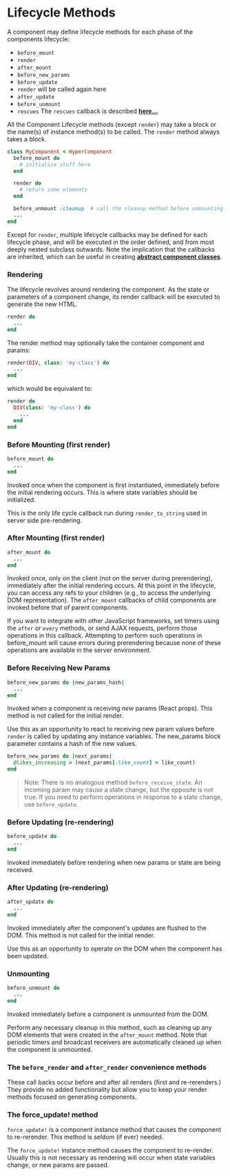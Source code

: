# Lifecycle Methods

A component may define lifecycle methods for each phase of the components lifecycle:

* `before_mount`
* `render`
* `after_mount`
* `before_new_params`
* `before_update`
* `render` will be called again here
* `after_update`
* `before_unmount`
* `rescues` The `rescues` callback is described **[here...](error-recovery.md)**

All the Component Lifecycle methods (except `render`) may take a block or the name(s) of instance method(s) to be called.  The `render` method always takes a block.

```ruby
class MyComponent < HyperComponent
  before_mount do
    # initialize stuff here
  end

  render do
    # return some elements
  end

  before_unmount :cleanup  # call the cleanup method before unmounting
  ...
end
```

Except for `render`, multiple lifecycle callbacks may be defined for each lifecycle phase, and will be executed in the order defined, and from most deeply nested subclass outwards.  Note the implication that the callbacks are inherited, which can be useful in creating **[abstract component classes](notes#abstract-and-concrete-components)**.

### Rendering

The lifecycle revolves around rendering the component. As the state or parameters of a component change, its render callback will be executed to generate the new HTML.

```ruby
render do 
  ...
end
```

The render method may optionally take the container component and params:

```ruby
render(DIV, class: 'my-class') do
  ...
end
```

which would be equivalent to:

```ruby
render do
  DIV(class: 'my-class') do
    ...
  end
end
```

### Before Mounting \(first render\)

```ruby
before_mount do 
  ...
end
```

Invoked once when the component is first instantiated, immediately before the initial rendering occurs. This is where state variables should be initialized.

This is the only life cycle callback run during `render_to_string` used in server side pre-rendering.

### After Mounting \(first render\)

```ruby
after_mount do 
  ...
end
```

Invoked once, only on the client \(not on the server during prerendering\), immediately after the initial rendering occurs. At this point in the lifecycle, you can access any refs to your children \(e.g., to access the underlying DOM representation\). The `after_mount` callbacks of child components are invoked before that of parent components.

If you want to integrate with other JavaScript frameworks, set timers using the `after` or `every` methods, or send AJAX requests, perform those operations in this callback. Attempting to perform such operations in before\_mount will cause errors during prerendering because none of these operations are available in the server environment.

### Before Receiving New Params

```ruby
before_new_params do |new_params_hash| 
  ...
end
```

Invoked when a component is receiving _new_ params \(React props\). This method is not called for the initial render.

Use this as an opportunity to react to receiving new param values before `render` is called by updating any instance variables. The new\_params block parameter contains a hash of the new values.

```ruby
before_new_params do |next_params|
  @likes_increasing = (next_params[:like_count] > like_count)
end
```

> Note: There is no analogous method `before_receive_state`. An incoming param may cause a state change, but the opposite is not true. If you need to perform operations in response to a state change, use `before_update`.

### Before Updating \(re-rendering\)

```ruby
before_update do 
  ...
end
```

Invoked immediately before rendering when new params or state are being received.

### After Updating \(re-rendering\)

```ruby
after_update do 
  ...
end
```

Invoked immediately after the component's updates are flushed to the DOM. This method is not called for the initial render.

Use this as an opportunity to operate on the DOM when the component has been updated.

### Unmounting

```ruby
before_unmount do 
  ...
end
```

Invoked immediately before a component is unmounted from the DOM.

Perform any necessary cleanup in this method, such as cleaning up any DOM elements that were created in the `after_mount` method.  Note that periodic timers and
broadcast receivers are automatically cleaned up when the component is unmounted.

### The `before_render` and `after_render` convenience methods

These call backs occur before and after all renders (first and re-rerenders.)  They provide no added functionality but allow you to keep
your render methods focused on generating components.

### The force\_update! method

`force_update!` is a component instance method that causes the component to re-rerender. This method is seldom \(if ever\) needed.

The `force_update!` instance method causes the component to re-render. Usually this is not necessary as rendering will occur when state variables change, or new params are passed.
